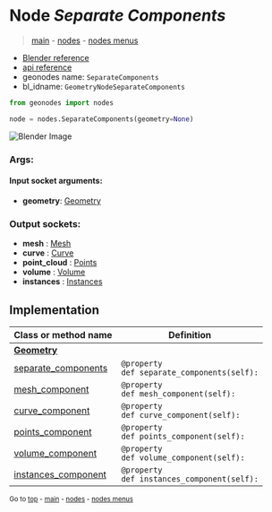 # Node *Separate Components*

> [main](../index.md) - [nodes](nodes.md) - [nodes menus](nodes_menus.md)

- [Blender reference](https://docs.blender.org/manual/en/latest/modeling/geometry_nodes/geometry/separate_components.html)
- [api reference](https://docs.blender.org/api/current/bpy.types.GeometryNodeSeparateComponents.html)
- geonodes name: `SeparateComponents`
- bl_idname: `GeometryNodeSeparateComponents`

```python
from geonodes import nodes

node = nodes.SeparateComponents(geometry=None)
```

![Blender Image](https://docs.blender.org/manual/en/latest/_images/node-types_GeometryNodeSeparateComponents.webp)

### Args:

#### Input socket arguments:

- **geometry**: [Geometry](Geometry.md)

### Output sockets:

- **mesh** : [Mesh](Mesh.md)
- **curve** : [Curve](Curve.md)
- **point_cloud** : [Points](Points.md)
- **volume** : [Volume](Volume.md)
- **instances** : [Instances](Instances.md)

## Implementation

| Class or method name | Definition |
|----------------------|------------|
| **[Geometry](Geometry.md)** |
| [separate_components](Geometry.md#separate_components) | `@property`<br> `def separate_components(self):` |
| [mesh_component](Geometry.md#mesh_component) | `@property`<br> `def mesh_component(self):` |
| [curve_component](Geometry.md#curve_component) | `@property`<br> `def curve_component(self):` |
| [points_component](Geometry.md#points_component) | `@property`<br> `def points_component(self):` |
| [volume_component](Geometry.md#volume_component) | `@property`<br> `def volume_component(self):` |
| [instances_component](Geometry.md#instances_component) | `@property`<br> `def instances_component(self):` |

<sub>Go to [top](#node-Separate-Components) - [main](../index.md) - [nodes](nodes.md) - [nodes menus](nodes_menus.md)</sub>

